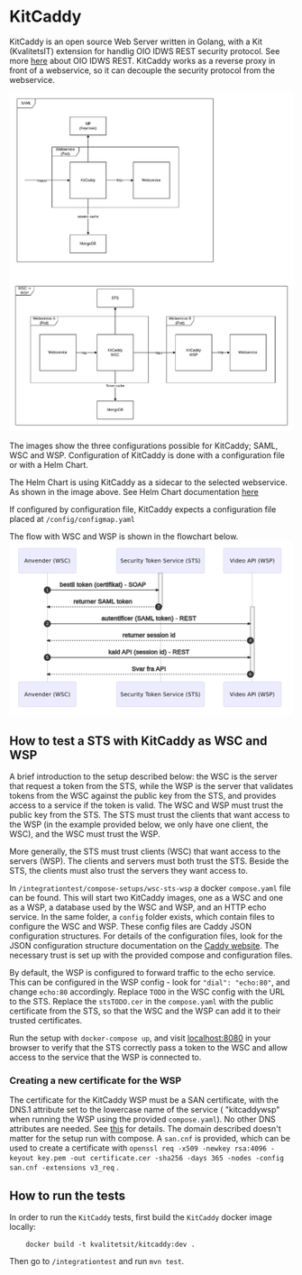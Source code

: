 # KitCaddy

KitCaddy is an open source Web Server written in Golang, with a Kit (KvalitetsIT) extension for handlig OIO IDWS REST
security protocol. See more <a href="https://www.digitaliser.dk/resource/3457606">here</a> about OIO IDWS REST. KitCaddy
works as a reverse proxy in front of a webservice, so it can decouple the security protocol from the webservice.

![](documentation/KitCaddy-overview.png)

The images show the three configurations possible for KitCaddy; SAML, WSC and WSP. Configuration of KitCaddy is done
with a configuration file or with a Helm Chart.

The Helm Chart is using KitCaddy as a sidecar to the selected webservice. As shown in the image above. See Helm Chart
documentation <a href="https://github.com/KvalitetsIT/kitcaddy/tree/master/helm/kitcaddy">here</a>

If configured by configuration file, KitCaddy expects a configuration file placed at `/config/configmap.yaml`

The flow with WSC and WSP is shown in the flowchart below.
![](documentation/WSC-WSP-flow.png)

## How to test a STS with KitCaddy as WSC and WSP

A brief introduction to the setup described below: the WSC is the server that request a token from the STS, while the
WSP is the server that validates tokens from the WSC against the public key from the STS, and provides access to a
service if the token is valid. The WSC and WSP must trust the public key from the STS. The STS must trust the clients
that want access to the WSP (in the example provided below, we only have one client, the WSC), and the WSC must trust
the WSP.

More generally, the STS must trust clients (WSC) that want access to the servers (WSP). The clients
and servers must both trust the STS. Beside the STS, the clients must also trust the servers they want access to.

In `/integrationtest/compose-setups/wsc-sts-wsp` a docker `compose.yaml`  file can be found. This will start two
KitCaddy images, one as a WSC and one as a WSP, a database used by the WSC and WSP, and an HTTP echo service.
In the same folder, a `config` folder exists, which contain files to configure the WSC and WSP. These config files are
Caddy JSON configuration structures. For details of the configuration files, look for the JSON configuration structure
documentation on the <a href="https://caddyserver.com/">Caddy website</a>. The necessary trust is set up with the
provided compose and configuration files.

By default, the WSP is configured to forward traffic to the echo service. This can be configured in the WSP config -
look for `"dial": "echo:80"`, and change `echo:80`
accordingly. Replace `TODO` in the WSC config with the URL to the STS. Replace the `stsTODO.cer` in the `compose.yaml`
with the public certificate from the STS, so that the WSC and the WSP can add it to their trusted certificates.

Run the setup with `docker-compose up`, and visit <a href="localhost:8080">localhost:8080</a> in your browser to verify
that the STS correctly pass a token to the WSC and allow access to the service that the WSP is connected to.

### Creating a new certificate for the WSP

The certificate for the KitCaddy WSP must be a SAN certificate, with the DNS.1 attribute set to the lowercase name of
the service (
"kitcaddywsp" when running the WSP using the provided `compose.yaml`). No other DNS attributes are needed.
See <a href="https://fabianlee.org/2018/02/17/ubuntu-creating-a-self-signed-san-certificate-using-openssl/">this</a> for
details. The domain described doesn't matter for the setup run with compose. A `san.cnf` is provided, which can be used
to create a certificate
with `openssl req -x509 -newkey rsa:4096 -keyout key.pem -out certificate.cer -sha256 -days 365 -nodes -config san.cnf -extensions v3_req`
.

## How to run the tests

In order to run the `KitCaddy` tests, first build the `KitCaddy` docker image locally:

```
    docker build -t kvalitetsit/kitcaddy:dev .
```

Then go to `/integrationtest` and run `mvn test`.
